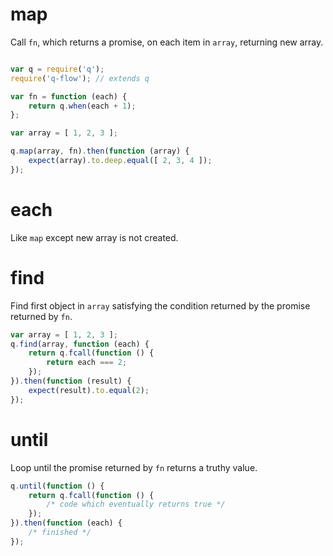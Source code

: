 # map

Call `fn`, which returns a promise, on each item in `array`, returning new array.

```js

var q = require('q');
require('q-flow'); // extends q

var fn = function (each) {
    return q.when(each + 1);
};

var array = [ 1, 2, 3 ];

q.map(array, fn).then(function (array) {
    expect(array).to.deep.equal([ 2, 3, 4 ]);
});
```

# each

Like `map` except new array is not created.

# find

Find first object in `array` satisfying the condition returned by the promise returned by `fn`.

```js
var array = [ 1, 2, 3 ];
q.find(array, function (each) {
    return q.fcall(function () {
        return each === 2;
    });
}).then(function (result) {
    expect(result).to.equal(2);
});
```

# until

Loop until the promise returned by `fn` returns a truthy value.

```js
q.until(function () {
    return q.fcall(function () {
        /* code which eventually returns true */
    });
}).then(function (each) {
    /* finished */
});
```

